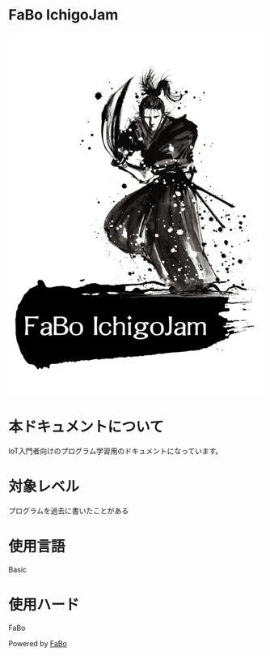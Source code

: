 FaBo IchigoJam
=======

![](/img/title_ichigo.png)

# 本ドキュメントについて

IoT入門者向けのプログラム学習用のドキュメントになっています。

# 対象レベル

プログラムを過去に書いたことがある

# 使用言語

Basic

# 使用ハード

FaBo


Powered by [FaBo](http://www.fabo.io)